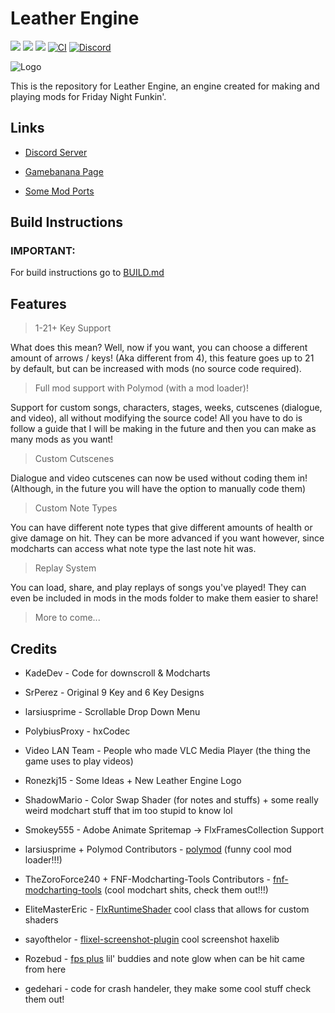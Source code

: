 # Leather Engine


![](https://img.shields.io/github/repo-size/Vortex2Oblivion/LeatherEngine-Extended-Support) ![](https://badgen.net/github/open-issues/Vortex2Oblivion/LeatherEngine-Extended-Support) ![](https://badgen.net/badge/license/GPL-3.0/green)
[![CI](https://img.shields.io/github/actions/workflow/status/Vortex2Oblivion/LeatherEngine-Extended-Support/workflow.yml?branch=master&logo=github)](https://github.com/Vortex2Oblivion/LeatherEngine-Extended-Support/actions?query=workflow%3ACI)
[![Discord](https://img.shields.io/discord/1142524994258215053.svg?logo=discord)](https://discord.gg/fnuhPNqzdZ)

![Logo](art/Logo.png)

This is the repository for Leather Engine, an engine created for making and playing mods for Friday Night Funkin'.

## Links

- [Discord Server](https://discord.gg/fnuhPNqzdZ)

- [Gamebanana Page](https://gamebanana.com/mods/334945)

- [Some Mod Ports](https://github.com/Leather128/LeathersFNFModPorts)

## Build Instructions

### IMPORTANT:

For build instructions go to [BUILD.md](https://github.com/Vortex2Oblivion/LeatherEngine-Extended-Support/blob/main/build/BUILD.md)

## Features

> 1-21+ Key Support

What does this mean? Well, now if you want, you can choose a different amount of arrows / keys! (Aka different from 4), this feature goes up to 21 by default, but can be increased with mods (no source code required).

> Full mod support with Polymod (with a mod loader)!

Support for custom songs, characters, stages, weeks, cutscenes (dialogue, and video), all without modifying the source code! All you have to do is follow a guide that I will be making in the future and then you can make as many mods as you want!

> Custom Cutscenes

Dialogue and video cutscenes can now be used without coding them in! (Although, in the future you will have the option to manually code them)

> Custom Note Types

You can have different note types that give different amounts of health or give damage on hit. They can be more advanced if you want however, since modcharts can access what note type the last note hit was.

> Replay System

You can load, share, and play replays of songs you've played! They can even be included in mods in the mods folder to make them easier to share!

> More to come...

## Credits

- KadeDev - Code for downscroll & Modcharts

- SrPerez - Original 9 Key and 6 Key Designs

- larsiusprime - Scrollable Drop Down Menu

- PolybiusProxy - hxCodec

- Video LAN Team - People who made VLC Media Player (the thing the game uses to play videos)

- Ronezkj15 - Some Ideas + New Leather Engine Logo

- ShadowMario - Color Swap Shader (for notes and stuffs) + some really weird modchart stuff that im too stupid to know lol

- Smokey555 - Adobe Animate Spritemap -> FlxFramesCollection Support

- larsiusprime + Polymod Contributors - [polymod](https://github.com/larsiusprime/polymod) (funny cool mod loader!!!)

- TheZoroForce240 + FNF-Modcharting-Tools Contributors - [fnf-modcharting-tools](https://github.com/TheZoroForce240/FNF-Modcharting-Tools) (cool modchart shits, check them out!!!)

- EliteMasterEric - [FlxRuntimeShader](https://github.com/elitemastereric) cool class that allows for custom shaders

- sayofthelor - [flixel-screenshot-plugin](https://github.com/sayofthelor/flixel-screenshot-plugin/) cool screenshot haxelib

- Rozebud - [fps plus](https://github.com/ThatRozebudDude/FPS-Plus-Public) lil' buddies and note glow when can be hit came from here

- gedehari - code for crash handeler, they make some cool stuff check them out!